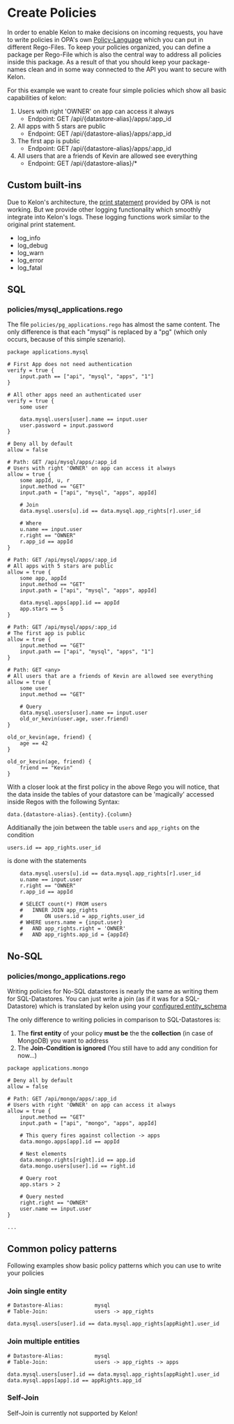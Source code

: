 # Create Policies

In order to enable Kelon to make decisions on incoming requests, you have to write policies in OPA's own [Policy-Language](https://www.openpolicyagent.org/docs/latest/policy-language/) which you can put in different Rego-Files. To keep your policies organized, you can define a package per Rego-File which is also the central way to address all policies inside this package. As a result of that you should keep your package-names clean and in some way connected to the API you want to secure with Kelon.


For this example we want to create four simple policies which show all basic capabilities of kelon:

1. Users with right 'OWNER' on app can access it always
    * Endpoint: GET /api/{datastore-alias}/apps/:app_id
2. All apps with 5 stars are public
    * Endpoint: GET /api/{datastore-alias}/apps/:app_id
3. The first app is public
    * Endpoint: GET /api/{datastore-alias}/apps/:app_id
4. All users that are a friends of Kevin are allowed see everything
    * Endpoint: GET /api/{datastore-alias}/*

## Custom built-ins
Due to Kelon's architecture, the [print statement](https://www.openpolicyagent.org/docs/latest/policy-reference/#debugging) provided by OPA is not working. But we provide other logging functionality which smoothly integrate into Kelon's logs. These logging functions work similar to the original print statement.
* log_info
* log_debug
* log_warn
* log_error
* log_fatal

## SQL

### policies/mysql_applications.rego

The file `policies/pg_applications.rego` has almost the same content. The only difference is that each "mysql" is replaced by a "pg" (which only occurs, because of this simple szenario).

```rego
package applications.mysql

# First App does not need authentication
verify = true {
    input.path == ["api", "mysql", "apps", "1"]
}

# All other apps need an authenticated user
verify = true {
    some user

    data.mysql.users[user].name == input.user
    user.password = input.password
}

# Deny all by default
allow = false

# Path: GET /api/mysql/apps/:app_id
# Users with right 'OWNER' on app can access it always
allow = true {
    some appId, u, r
    input.method == "GET"
    input.path = ["api", "mysql", "apps", appId]

    # Join
    data.mysql.users[u].id == data.mysql.app_rights[r].user_id

    # Where
    u.name == input.user
    r.right == "OWNER"
    r.app_id == appId
}

# Path: GET /api/mysql/apps/:app_id
# All apps with 5 stars are public
allow = true {
    some app, appId
    input.method == "GET"
    input.path = ["api", "mysql", "apps", appId]

    data.mysql.apps[app].id == appId
    app.stars == 5
}

# Path: GET /api/mysql/apps/:app_id
# The first app is public
allow = true {
    input.method == "GET"
    input.path == ["api", "mysql", "apps", "1"]
}

# Path: GET <any>
# All users that are a friends of Kevin are allowed see everything
allow = true {
    some user
    input.method == "GET"

    # Query
    data.mysql.users[user].name == input.user
    old_or_kevin(user.age, user.friend)
}

old_or_kevin(age, friend) {
    age == 42
}

old_or_kevin(age, friend) {
    friend == "Kevin"
}
```

With a closer look at the first policy in the above Rego you will notice, that the data inside the tables of your datastore can be 'magically' accessed inside Regos with the following Syntax:

`data.{datastore-alias}.{entity}.{column}`

Additianally the join between the table `users` and `app_rights` on the condition 

`users.id == app_rights.user_id` 

is done with the statements
```rego
    data.mysql.users[u].id == data.mysql.app_rights[r].user_id
    u.name == input.user
    r.right == "OWNER"
    r.app_id == appId

    # SELECT count(*) FROM users
    #   INNER JOIN app_rights
    #       ON users.id = app_rights.user_id
    # WHERE users.name = {input.user}
    #   AND app_rights.right = 'OWNER'
    #   AND app_rights.app_id = {appId}
```

## No-SQL

### policies/mongo_applications.rego

Writing policies for No-SQL datastores is nearly the same as writing them for SQL-Datastores. You can just write a join (as if it was for a SQL-Datastore) which is translated by kelon using your [configured entity_schema](./Configure-Kelon.md)

The only difference to writing policies in comparison to SQL-Datastores is:

1. The **first entity** of your policy **must be** the the **collection** (in case of MongoDB) you want to address
2. The **Join-Condition is ignored** (You still have to add any condition for now...)

```rego
package applications.mongo

# Deny all by default
allow = false

# Path: GET /api/mongo/apps/:app_id
# Users with right 'OWNER' on app can access it always
allow = true {
    input.method == "GET"
    input.path = ["api", "mongo", "apps", appId]

    # This query fires against collection -> apps
    data.mongo.apps[app].id == appId

    # Nest elements
    data.mongo.rights[right].id == app.id
    data.mongo.users[user].id == right.id

    # Query root
    app.stars > 2

    # Query nested
    right.right == "OWNER"
    user.name == input.user
}

...
```

## Common policy patterns

Following examples show basic policy patterns which you can use to write your policies

### Join single entity

```rego
# Datastore-Alias:          mysql
# Table-Join:               users -> app_rights

data.mysql.users[user].id == data.mysql.app_rights[appRight].user_id
```

### Join multiple entities

```rego
# Datastore-Alias:          mysql
# Table-Join:               users -> app_rights -> apps

data.mysql.users[user].id == data.mysql.app_rights[appRight].user_id
data.mysql.apps[app].id == appRights.app_id
```

### Self-Join

Self-Join is currently not supported by Kelon!
